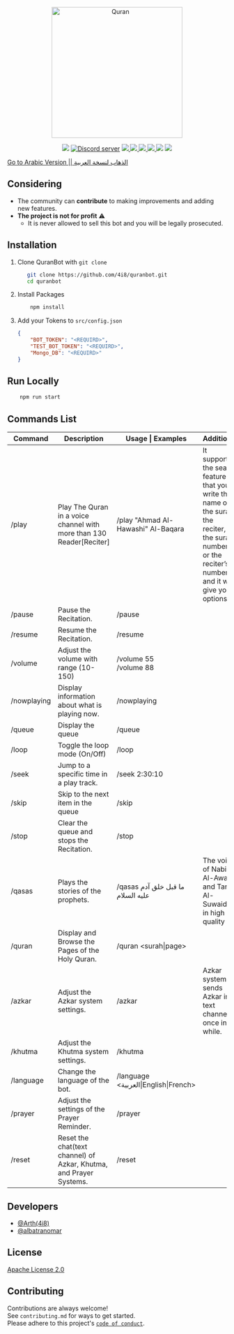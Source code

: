 <div align="center">
  <p>
 <a href="https://discord.com/api/oauth2/authorize?client_id=692060368780001300&permissions=138042273056&scope=bot%20applications.commands"><img  src="https://cdn.discordapp.com/icons/694418750807736330/d6cce554798fdcd441d6b3e487ba116e.webp?size=4096" width="300" alt="Quran" /></a>
  </p>
  </div>

  <p align="center">
  <a href="https://discord.com/api/oauth2/authorize?client_id=692060368780001300&permissions=138042273056&scope=bot%20applications.commands"><img src="https://img.shields.io/static/v1?label=Invite%20Me&message=Add Bot&plastic&color=5865F2&logo=discord&style=for-the-badge"></a>
   <a href="https://discord.gg/3rZjSyS"><img src="https://img.shields.io/discord/694418750807736330?https://img.shields.io/static/v1?text=f&style=for-the-badge&logo=discord&logoColor=fff" alt="Discord server" /></a>
    <a href="LICENSE">
        <img src="https://img.shields.io/github/license/4i8/quranbot?label=License&style=for-the-badge">
    </a>
    <a href="https://github.com/4i8/quranbot/stargazers">
        <img src="https://img.shields.io/github/stars/4i8/quranbot?label=Stars&style=for-the-badge">
    </a>
    <a href="https://github.com/4i8/quranbot/releases/latest">
        <img src="https://img.shields.io/github/v/release/4i8/quranbot?label=Latest%20Version&style=for-the-badge">
    </a>
    <a href="https://github.com/4i8/quranbot/commit/master">
        <img src="https://img.shields.io/github/last-commit/4i8/quranbot?label=Last%20Update&style=for-the-badge">
    </a>
    <img src="https://img.shields.io/github/languages/code-size/4i8/quranbot?label=Size&style=for-the-badge">
    <a href="https://github.com/4i8/quranbot/issues">
        <img src="https://img.shields.io/github/issues/4i8/quranbot?label=Issues&style=for-the-badge">
    </a>
</p>


[ Go to Arabic Version || الذهاب لنسخة العربية](README.ar.md)
## Considering
 - The community can **contribute** to making improvements and adding new features.
 - **The project is not for profit** ⚠
	- It is never allowed to sell this bot and you will be legally prosecuted.

## Installation
 1. Clone QuranBot with `git clone`
	 ```bash
		git clone https://github.com/4i8/quranbot.git
		cd quranbot
	```
2. Install Packages
	```bash
		npm install
	```
3. Add your Tokens to  `src/config.json`
	```json
	{
		"BOT_TOKEN": "<REQUIRD>",
		"TEST_BOT_TOKEN": "<REQUIRD>",
		"Mongo_DB": "<REQUIRD>"
	}
	```

## Run Locally
```bash
	npm run start
```

## Commands List

| Command     | Description                                                           | Usage \| Examples                                    | Additional                                                                                                                                                   |
|-------------|-----------------------------------------------------------------------|------------------------------------------------------|--------------------------------------------------------------------------------------------------------------------------------------------------------------|
| /play       | Play The Quran in a voice channel with more than 130 Reader[Reciter]  | /play "Ahmad Al-Hawashi" Al-Baqara                   | It supports the search feature so that you write the name of the surah, the reciter, the surah number, or the reciter’s number, and it will give you options |
| /pause      | Pause the Recitation.                                                 | /pause                                               |                                                                                                                                                              |
| /resume     | Resume the Recitation.                                                | /resume                                              |                                                                                                                                                              |
| /volume     | Adjust the volume with range (10-150)                                 | /volume 55<br>/volume 88                             |                                                                                                                                                              |
| /nowplaying | Display information about what is playing now.                        | /nowplaying                                          |                                                                                                                                                              |
| /queue      | Display the queue                                                     | /queue                                               |                                                                                                                                                              |
| /loop       | Toggle the loop mode (On/Off)                                         | /loop                                                |                                                                                                                                                              |
| /seek       | Jump to a specific time in a play track.                              | /seek 2:30:10                                        |                                                                                                                                                              |
| /skip       | Skip to the next item in the queue                                    | /skip                                                |                                                                                                                                                              |
| /stop       | Clear the queue and stops the Recitation.                             | /stop                                                |                                                                                                                                                              |
| /qasas      | Plays the stories of the prophets.                                    | /qasas ما قبل خلق آدم عليه السلام                    | The voice of Nabil Al-Awadi and Tariq Al-Suwaidan in high quality                                                                                            |
| /quran      | Display and Browse the Pages of the Holy Quran.                       | /quran <surah\|page>                                 |                                                                                                                                                              |
| /azkar      | Adjust the Azkar system settings.                                     | /azkar <text-channnel> <periodic-time> <embed-color> | Azkar system: sends Azkar in text channel once in while.                                                                                                     |
| /khutma     | Adjust the Khutma system settings.                                    | /khutma <text-channel> <periodic-time> <embed-color> |                                                                                                                                                              |
| /language   | Change the language of the bot.                                       | /language <العربية\|English\|French>                 |                                                                                                                                                              |
| /prayer     | Adjust the settings of the Prayer Reminder.                           | /prayer <text-channel> <country> <mention>           |                                                                                                                                                              |
| /reset      | Reset the chat(text channel) of Azkar, Khutma, and Prayer Systems.     | /reset                                               |                                                                                                                                                              |

## Developers
- [@Arth(4i8)](https://github.com/4i8)
- [@albatranomar](https://github.com/albatranomar)

## License
[Apache License 2.0](http://www.apache.org/licenses/LICENSE-2.0)

  

## Contributing
Contributions are always welcome!<br>
See `contributing.md` for ways to get started.<br>
Please adhere to this project's [`code of conduct`](https://github.com/4i8/QuranBot/blob/master/CODE_OF_CONDUCT.md).